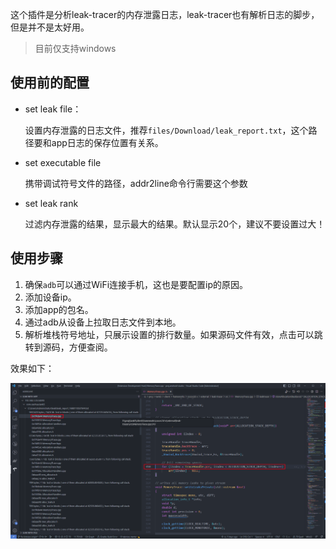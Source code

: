 这个插件是分析leak-tracer的内存泄露日志，leak-tracer也有解析日志的脚步，但是并不是太好用。

> 目前仅支持windows
## 使用前的配置
- set leak file：
  
  设置内存泄露的日志文件，推荐`files/Download/leak_report.txt`，这个路径要和app日志的保存位置有关系。
- set executable file

  携带调试符号文件的路径，addr2line命令行需要这个参数

- set leak rank

  过滤内存泄露的结果，显示最大的结果。默认显示20个，建议不要设置过大！
## 使用步骤

1. 确保`adb`可以通过WiFi连接手机，这也是要配置ip的原因。
2. 添加设备ip。
3. 添加app的包名。
4. 通过adb从设备上拉取日志文件到本地。
5. 解析堆栈符号地址，只展示设置的排行数量。如果源码文件有效，点击可以跳转到源码，方便查阅。

效果如下：

![Alt text](doc/image.png)